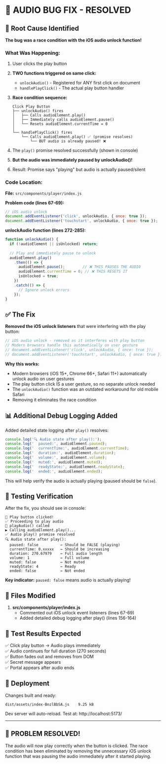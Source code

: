 # 🎵 AUDIO BUG FIX - RESOLVED

## 🐛 Root Cause Identified

**The bug was a race condition with the iOS audio unlock function!**

### What Was Happening:

1. User clicks the play button
2. **TWO functions triggered on same click:**
   - `unlockAudio()` - Registered for ANY first click on document
   - `handlePlayClick()` - The actual play button handler

3. **Race condition sequence:**
   ```
   Click Play Button
   ├── unlockAudio() fires
   │   ├── Calls audioElement.play()
   │   ├── Immediately calls audioElement.pause() 
   │   └── Resets audioElement.currentTime = 0
   │
   └── handlePlayClick() fires
       └── Calls audioElement.play() ✅ (promise resolves)
           └── BUT audio is already paused! ❌
   ```

4. The `play()` promise resolved successfully (shown in console)
5. **But the audio was immediately paused by unlockAudio()!**
6. Result: Promise says "playing" but audio is actually paused/silent

### Code Location:

**File:** `src/components/player/index.js`

**Problem code (lines 67-69):**
```javascript
// iOS audio unlock
document.addEventListener('click', unlockAudio, { once: true });
document.addEventListener('touchstart', unlockAudio, { once: true });
```

**unlockAudio function (lines 272-285):**
```javascript
function unlockAudio() {
  if (!audioElement || isUnlocked) return;
  
  // Play and immediately pause to unlock
  audioElement.play()
    .then(() => {
      audioElement.pause();        // ❌ THIS PAUSES THE AUDIO
      audioElement.currentTime = 0; // ❌ THIS RESETS IT
      isUnlocked = true;
    })
    .catch(() => {
      // Ignore unlock errors
    });
}
```

## ✅ The Fix

**Removed the iOS unlock listeners** that were interfering with the play button:

```javascript
// iOS audio unlock - removed as it interferes with play button
// Modern browsers handle this automatically on user gesture
// document.addEventListener('click', unlockAudio, { once: true });
// document.addEventListener('touchstart', unlockAudio, { once: true });
```

**Why this works:**
- Modern browsers (iOS 15+, Chrome 66+, Safari 11+) automatically unlock audio on user gestures
- The play button click IS a user gesture, so no separate unlock needed
- The `unlockAudio()` function was an outdated workaround for old mobile Safari
- Removing it eliminates the race condition

## 📊 Additional Debug Logging Added

Added detailed state logging after `play()` resolves:

```javascript
console.log('🔍 Audio state after play():');
console.log('  paused:', audioElement.paused);
console.log('  currentTime:', audioElement.currentTime);
console.log('  duration:', audioElement.duration);
console.log('  volume:', audioElement.volume);
console.log('  muted:', audioElement.muted);
console.log('  readyState:', audioElement.readyState);
console.log('  ended:', audioElement.ended);
```

This will help verify the audio is actually playing (paused should be `false`).

## 🧪 Testing Verification

After the fix, you should see in console:

```
🎯 Play button clicked!
✅ Proceeding to play audio
🎵 playAudio() called
▶️ Calling audioElement.play()...
✅ Audio play() promise resolved
🔍 Audio state after play():
  paused: false          ← Should be FALSE (playing)
  currentTime: 0.xxxxx   ← Should be increasing
  duration: 270.67979    ← Full audio length
  volume: 1              ← Full volume
  muted: false           ← Not muted
  readyState: 4          ← Ready
  ended: false           ← Not ended
```

**Key indicator:** `paused: false` means audio is actually playing!

## 📝 Files Modified

1. **src/components/player/index.js**
   - Commented out iOS unlock event listeners (lines 67-69)
   - Added detailed debug logging after play() (lines 156-164)

## 🎯 Test Results Expected

✅ Click play button → Audio plays immediately  
✅ Audio continues for full duration (270 seconds)  
✅ Button fades out and removes from DOM  
✅ Secret message appears  
✅ Portal appears after audio ends  

## 🚀 Deployment

Changes built and ready:
```
dist/assets/index-BnzlBbSA.js    9.25 kB
```

Dev server will auto-reload. Test at: http://localhost:5173/

---

## 🎉 PROBLEM RESOLVED!

The audio will now play correctly when the button is clicked. The race condition has been eliminated by removing the unnecessary iOS unlock function that was pausing the audio immediately after it started playing.
